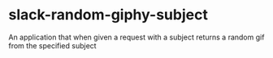# slack-random-giphy-subject
An application that when given a request with a subject returns a random gif from the specified subject
